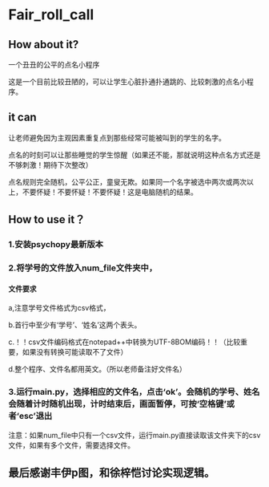 # Fair_roll_call

## How  about it?

一个丑丑的公平的点名小程序

这是一个目前比较丑陋的，可以让学生心脏扑通扑通跳的、比较刺激的点名小程序。

## it can 

让老师避免因为主观因素重复点到那些经常可能被叫到的学生的名字。

点名的时刻可以让那些睡觉的学生惊醒（如果还不能，那就说明这种点名方式还是不够刺激！期待下次整改）

点名规则完全随机，公平公正，童叟无欺。如果同一个名字被选中两次或两次以上，不要怀疑！不要怀疑！不要怀疑！这是电脑随机的结果。

## How to use it？

### 1.安装psychopy最新版本

### 2.将学号的文件放入num_file文件夹中，

#### 文件要求

a,注意学号文件格式为csv格式，

b.首行中至少有‘学号’、‘姓名’这两个表头。

c.！！csv文件编码格式在notepad++中转换为UTF-8BOM编码！！（比较重要，如果没有转换可能读取不了文件）

d.整个程序、文件名都用英文。（所以老师备注好文件名）

### 3.运行main.py，选择相应的文件名，点击‘ok’。会随机的学号、姓名会随着计时随机出现，计时结束后，画面暂停，可按‘空格键’或者‘esc’退出

注意：如果num_file中只有一个csv文件，运行main.py直接读取该文件夹下的csv文件，如果有多个文件，需要选择文件。

## 最后感谢丰伊p图，和徐梓恺讨论实现逻辑。